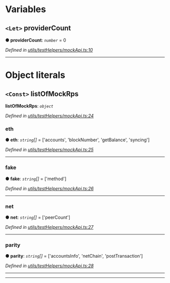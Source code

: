 

# Variables

<a id="providercount"></a>

## `<Let>` providerCount

**● providerCount**: *`number`* = 0

*Defined in [utils/testHelpers/mockApi.ts:10](https://github.com/paritytech/js-libs/blob/aab3ee3/packages/light.js/src/utils/testHelpers/mockApi.ts#L10)*

___

# Object literals

<a id="listofmockrps"></a>

## `<Const>` listOfMockRps

**listOfMockRps**: *`object`*

*Defined in [utils/testHelpers/mockApi.ts:24](https://github.com/paritytech/js-libs/blob/aab3ee3/packages/light.js/src/utils/testHelpers/mockApi.ts#L24)*

<a id="listofmockrps.eth"></a>

###  eth

**● eth**: *`string`[]* =  ['accounts', 'blockNumber', 'getBalance', 'syncing']

*Defined in [utils/testHelpers/mockApi.ts:25](https://github.com/paritytech/js-libs/blob/aab3ee3/packages/light.js/src/utils/testHelpers/mockApi.ts#L25)*

___
<a id="listofmockrps.fake"></a>

###  fake

**● fake**: *`string`[]* =  ['method']

*Defined in [utils/testHelpers/mockApi.ts:26](https://github.com/paritytech/js-libs/blob/aab3ee3/packages/light.js/src/utils/testHelpers/mockApi.ts#L26)*

___
<a id="listofmockrps.net"></a>

###  net

**● net**: *`string`[]* =  ['peerCount']

*Defined in [utils/testHelpers/mockApi.ts:27](https://github.com/paritytech/js-libs/blob/aab3ee3/packages/light.js/src/utils/testHelpers/mockApi.ts#L27)*

___
<a id="listofmockrps.parity"></a>

###  parity

**● parity**: *`string`[]* =  ['accountsInfo', 'netChain', 'postTransaction']

*Defined in [utils/testHelpers/mockApi.ts:28](https://github.com/paritytech/js-libs/blob/aab3ee3/packages/light.js/src/utils/testHelpers/mockApi.ts#L28)*

___

___

